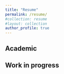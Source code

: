 ```yaml
---
title: "Resume"
permalink: /resume/
#collection: resume
#layout: collection
author_profile: true
---
```


## Academic 

## Work in progress